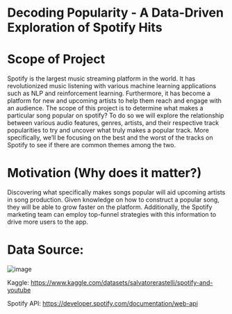 # Decoding Popularity - A Data-Driven Exploration of Spotify Hits

# Scope of Project

Spotify is the largest music streaming platform in the world. It has revolutionized music listening with various machine learning applications such as NLP and reinforcement learning. Furthermore, it has become a platform for new and upcoming artists to help them reach and engage with an audience. The scope of this project is to determine what makes a particular song popular on spotify? To do so we will explore the relationship between various audio features, genres, artists, and their respective track popularities to try and uncover what truly makes a popular track. More specifically, we’ll be focusing on the best and the worst of the tracks on Spotify to see if there are common themes among the two.

# Motivation (Why does it matter?)
Discovering what specifically makes songs popular will aid upcoming artists in song production. Given knowledge on how to construct a popular song, they will be able to grow faster on the platform. Additionally, the Spotify marketing team can employ top-funnel strategies with this information to drive more users to the app.

# Data Source:

![image](https://github.com/YashvardhanRanawat7/Spotify/assets/144149772/66fd646d-59ea-4fc1-a111-5e1f7bf64f2f)

Kaggle: https://www.kaggle.com/datasets/salvatorerastelli/spotify-and-youtube

Spotify API: https://developer.spotify.com/documentation/web-api
